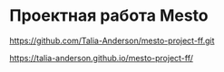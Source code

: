 # Проектная работа Mesto
https://github.com/Talia-Anderson/mesto-project-ff.git

https://talia-anderson.github.io/mesto-project-ff/

